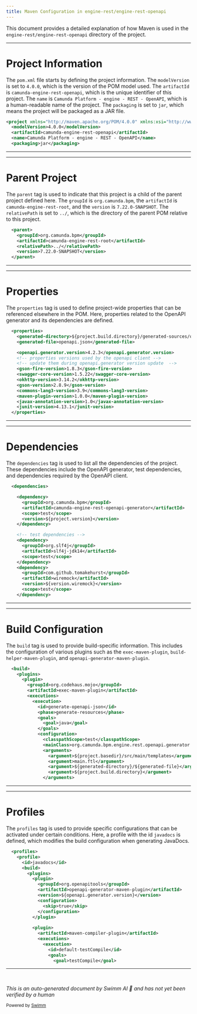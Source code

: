 ```yaml
---
title: Maven Configuration in engine-rest/engine-rest-openapi
---
```

This document provides a detailed explanation of how Maven is used in the `engine-rest/engine-rest-openapi` directory of the project.

<SwmSnippet path="/engine-rest/engine-rest-openapi/pom.xml" line="1">

---

# Project Information

The `pom.xml` file starts by defining the project information. The `modelVersion` is set to `4.0.0`, which is the version of the POM model used. The `artifactId` is `camunda-engine-rest-openapi`, which is the unique identifier of this project. The `name` is `Camunda Platform - engine - REST - OpenAPI`, which is a human-readable name of the project. The `packaging` is set to `jar`, which means the project will be packaged as a JAR file.

```xml
<project xmlns="http://maven.apache.org/POM/4.0.0" xmlns:xsi="http://www.w3.org/2001/XMLSchema-instance" xsi:schemaLocation="http://maven.apache.org/POM/4.0.0 https://maven.apache.org/xsd/maven-4.0.0.xsd">
  <modelVersion>4.0.0</modelVersion>
  <artifactId>camunda-engine-rest-openapi</artifactId>
  <name>Camunda Platform - engine - REST - OpenAPI</name>
  <packaging>jar</packaging>
```

---

</SwmSnippet>

<SwmSnippet path="/engine-rest/engine-rest-openapi/pom.xml" line="7">

---

# Parent Project

The `parent` tag is used to indicate that this project is a child of the parent project defined here. The `groupId` is `org.camunda.bpm`, the `artifactId` is `camunda-engine-rest-root`, and the `version` is `7.22.0-SNAPSHOT`. The `relativePath` is set to `../`, which is the directory of the parent POM relative to this project.

```xml
  <parent>
    <groupId>org.camunda.bpm</groupId>
    <artifactId>camunda-engine-rest-root</artifactId>
    <relativePath>../</relativePath>
    <version>7.22.0-SNAPSHOT</version>
  </parent>
```

---

</SwmSnippet>

<SwmSnippet path="/engine-rest/engine-rest-openapi/pom.xml" line="14">

---

# Properties

The `properties` tag is used to define project-wide properties that can be referenced elsewhere in the POM. Here, properties related to the OpenAPI generator and its dependencies are defined.

```xml
  <properties>
    <generated-directory>${project.build.directory}/generated-sources/openapi-json</generated-directory>
    <generated-file>openapi.json</generated-file>

    <openapi.generator.version>4.2.3</openapi.generator.version>
    <!-- properties versions used by the openapi client -->
    <!-- update them during openapi.generator version update  -->
    <gson-fire-version>1.8.3</gson-fire-version>
    <swagger-core-version>1.5.22</swagger-core-version>
    <okhttp-version>3.14.2</okhttp-version>
    <gson-version>2.8.9</gson-version>
    <commons-lang3-version>3.9</commons-lang3-version>
    <maven-plugin-version>1.0.0</maven-plugin-version>
    <javax-annotation-version>1.0</javax-annotation-version>
    <junit-version>4.13.1</junit-version>
  </properties>
```

---

</SwmSnippet>

<SwmSnippet path="/engine-rest/engine-rest-openapi/pom.xml" line="31">

---

# Dependencies

The `dependencies` tag is used to list all the dependencies of the project. These dependencies include the OpenAPI generator, test dependencies, and dependencies required by the OpenAPI client.

```xml
  <dependencies>

    <dependency>
      <groupId>org.camunda.bpm</groupId>
      <artifactId>camunda-engine-rest-openapi-generator</artifactId>
      <scope>test</scope>
      <version>${project.version}</version>
    </dependency>

    <!-- test dependencies -->
    <dependency>
      <groupId>org.slf4j</groupId>
      <artifactId>slf4j-jdk14</artifactId>
      <scope>test</scope>
    </dependency>
    <dependency>
      <groupId>com.github.tomakehurst</groupId>
      <artifactId>wiremock</artifactId>
      <version>${version.wiremock}</version>
      <scope>test</scope>
    </dependency>
```

---

</SwmSnippet>

<SwmSnippet path="/engine-rest/engine-rest-openapi/pom.xml" line="120">

---

# Build Configuration

The `build` tag is used to provide build-specific information. This includes the configuration of various plugins such as the `exec-maven-plugin`, `build-helper-maven-plugin`, and `openapi-generator-maven-plugin`.

```xml
  <build>
    <plugins>
      <plugin>
        <groupId>org.codehaus.mojo</groupId>
        <artifactId>exec-maven-plugin</artifactId>
        <executions>
          <execution>
            <id>generate-openapi-json</id>
            <phase>generate-resources</phase>
            <goals>
              <goal>java</goal>
            </goals>
            <configuration>
              <classpathScope>test</classpathScope>
              <mainClass>org.camunda.bpm.engine.rest.openapi.generator.impl.TemplateParser</mainClass>
              <arguments>
                <argument>${project.basedir}/src/main/templates</argument>
                <argument>main.ftl</argument>
                <argument>${generated-directory}/${generated-file}</argument>
                <argument>${project.build.directory}</argument>
              </arguments>
```

---

</SwmSnippet>

<SwmSnippet path="/engine-rest/engine-rest-openapi/pom.xml" line="222">

---

# Profiles

The `profiles` tag is used to provide specific configurations that can be activated under certain conditions. Here, a profile with the id `javadocs` is defined, which modifies the build configuration when generating JavaDocs.

```xml
  <profiles>
    <profile>
      <id>javadocs</id>
      <build>
        <plugins>
          <plugin>
            <groupId>org.openapitools</groupId>
            <artifactId>openapi-generator-maven-plugin</artifactId>
            <version>${openapi.generator.version}</version>
            <configuration>
              <skip>true</skip>
            </configuration>
          </plugin>
          
          <plugin>
            <artifactId>maven-compiler-plugin</artifactId>
            <executions>
              <execution>
                <id>default-testCompile</id>
                <goals>
                  <goal>testCompile</goal>
```

---

</SwmSnippet>

&nbsp;

*This is an auto-generated document by Swimm AI 🌊 and has not yet been verified by a human*

<SwmMeta version="3.0.0" repo-id="Z2l0aHViJTNBJTNBQ2l0aS1jYW11bmRhJTNBJTNBZ2lsYWRuYXZvdA==" repo-name="Citi-camunda" doc-type="build-tool"><sup>Powered by [Swimm](/)</sup></SwmMeta>
